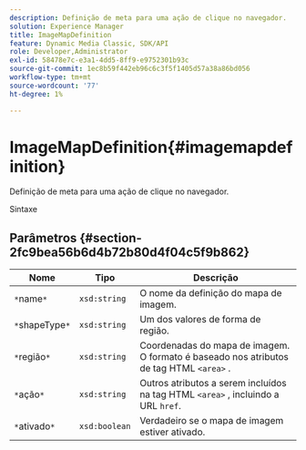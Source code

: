 ```yaml
---
description: Definição de meta para uma ação de clique no navegador.
solution: Experience Manager
title: ImageMapDefinition
feature: Dynamic Media Classic, SDK/API
role: Developer,Administrator
exl-id: 58478e7c-e3a1-4dd5-8ff9-e9752301b93c
source-git-commit: 1ec8b59f442eb96c6c3f5f1405d57a38a86bd056
workflow-type: tm+mt
source-wordcount: '77'
ht-degree: 1%

---
```


# ImageMapDefinition{#imagemapdefinition}

Definição de meta para uma ação de clique no navegador.

Sintaxe

## Parâmetros {#section-2fc9bea56b6d4b72b80d4f04c5f9b862}

| Nome | Tipo | Descrição |
|---|---|---|
| `*`name`*` | `xsd:string` | O nome da definição do mapa de imagem. |
| `*`shapeType`*` | `xsd:string` | Um dos valores de forma de região. |
| `*`região`*` | `xsd:string` | Coordenadas do mapa de imagem. O formato é baseado nos atributos de tag HTML `<area>` . |
| `*`ação`*` | `xsd:string` | Outros atributos a serem incluídos na tag HTML `<area>` , incluindo a URL `href`. |
| `*`ativado`*` | `xsd:boolean` | Verdadeiro se o mapa de imagem estiver ativado. |
